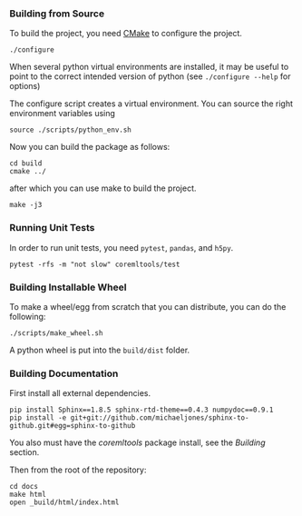 ### Building from Source

To build the project, you need [CMake](https://cmake.org) to configure the project.

```shell
./configure
```

When several python virtual environments are installed, it may be useful to
point to the correct intended version of python (see `./configure --help` for
options)

The configure script creates a virtual environment. You can source the right
environment variables using

```
source ./scripts/python_env.sh
```

Now you can build the package as follows:

```shell
cd build
cmake ../
```
after which you can use make to build the project.

```shell
make -j3
```

### Running Unit Tests

In order to run unit tests, you need `pytest`, `pandas`, and `h5py`.

```shell
pytest -rfs -m "not slow" coremltools/test
```

### Building Installable Wheel

To make a wheel/egg from scratch that you can distribute, you can do the following:

```shell
./scripts/make_wheel.sh
```
A python wheel is put into the `build/dist` folder.

### Building Documentation

First install all external dependencies.

```shell
pip install Sphinx==1.8.5 sphinx-rtd-theme==0.4.3 numpydoc==0.9.1
pip install -e git+git://github.com/michaeljones/sphinx-to-github.git#egg=sphinx-to-github
```

You also must have the *coremltools* package install, see the *Building* section.

Then from the root of the repository:

```shell
cd docs
make html
open _build/html/index.html
```

